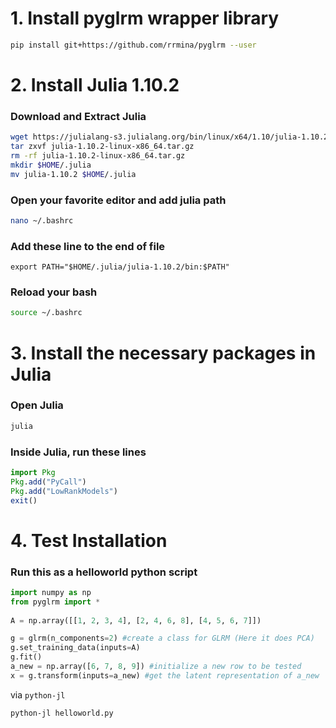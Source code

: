 # 1. Install pyglrm wrapper library

```bash
pip install git+https://github.com/rrmina/pyglrm --user
```

# 2. Install Julia 1.10.2

### Download and Extract Julia
```bash
wget https://julialang-s3.julialang.org/bin/linux/x64/1.10/julia-1.10.2-linux-x86_64.tar.gz
tar zxvf julia-1.10.2-linux-x86_64.tar.gz
rm -rf julia-1.10.2-linux-x86_64.tar.gz
mkdir $HOME/.julia
mv julia-1.10.2 $HOME/.julia
```

### Open your favorite editor and add julia path

```bash
nano ~/.bashrc
```

### Add these line to the end of file

```text
export PATH="$HOME/.julia/julia-1.10.2/bin:$PATH"
```

### Reload your bash

```bash
source ~/.bashrc
```

# 3. Install the necessary packages in Julia

### Open Julia
```bash
julia
```

### Inside Julia, run these lines
```julia
import Pkg
Pkg.add("PyCall")
Pkg.add("LowRankModels")
exit()
```

# 4. Test Installation

### Run this as a helloworld python script

```python
import numpy as np
from pyglrm import *
    
A = np.array([[1, 2, 3, 4], [2, 4, 6, 8], [4, 5, 6, 7]])

g = glrm(n_components=2) #create a class for GLRM (Here it does PCA)
g.set_training_data(inputs=A)
g.fit()
a_new = np.array([6, 7, 8, 9]) #initialize a new row to be tested
x = g.transform(inputs=a_new) #get the latent representation of a_new
```

via `python-jl`

```bash
python-jl helloworld.py
```
